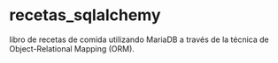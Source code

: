 # recetas_sqlalchemy
libro de recetas de comida utilizando MariaDB a través de la técnica de Object-Relational Mapping (ORM).
